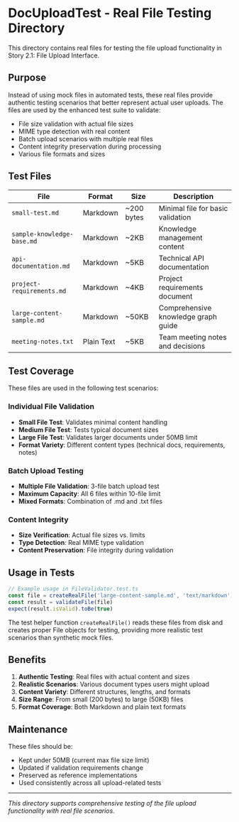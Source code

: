 # DocUploadTest - Real File Testing Directory

This directory contains real files for testing the file upload functionality in Story 2.1: File Upload Interface.

## Purpose

Instead of using mock files in automated tests, these real files provide authentic testing scenarios that better represent actual user uploads. The files are used by the enhanced test suite to validate:

- File size validation with actual file sizes
- MIME type detection with real content
- Batch upload scenarios with multiple real files
- Content integrity preservation during processing
- Various file formats and sizes

## Test Files

| File | Format | Size | Description |
|------|--------|------|-------------|
| `small-test.md` | Markdown | ~200 bytes | Minimal file for basic validation |
| `sample-knowledge-base.md` | Markdown | ~2KB | Knowledge management content |
| `api-documentation.md` | Markdown | ~5KB | Technical API documentation |
| `project-requirements.md` | Markdown | ~4KB | Project requirements document |
| `large-content-sample.md` | Markdown | ~50KB | Comprehensive knowledge graph guide |
| `meeting-notes.txt` | Plain Text | ~5KB | Team meeting notes and decisions |

## Test Coverage

These files are used in the following test scenarios:

### Individual File Validation
- **Small File Test**: Validates minimal content handling
- **Medium File Test**: Tests typical document sizes
- **Large File Test**: Validates larger documents under 50MB limit
- **Format Variety**: Different content types (technical docs, requirements, notes)

### Batch Upload Testing
- **Multiple File Validation**: 3-file batch upload test
- **Maximum Capacity**: All 6 files within 10-file limit
- **Mixed Formats**: Combination of .md and .txt files

### Content Integrity
- **Size Verification**: Actual file sizes vs. limits
- **Type Detection**: Real MIME type validation
- **Content Preservation**: File integrity during validation

## Usage in Tests

```typescript
// Example usage in FileValidator.test.ts
const file = createRealFile('large-content-sample.md', 'text/markdown')
const result = validateFile(file)
expect(result.isValid).toBe(true)
```

The test helper function `createRealFile()` reads these files from disk and creates proper File objects for testing, providing more realistic test scenarios than synthetic mock files.

## Benefits

1. **Authentic Testing**: Real files with actual content and sizes
2. **Realistic Scenarios**: Various document types users might upload
3. **Content Variety**: Different structures, lengths, and formats
4. **Size Range**: From small (200 bytes) to large (50KB) files
5. **Format Coverage**: Both Markdown and plain text formats

## Maintenance

These files should be:
- Kept under 50MB (current max file size limit)
- Updated if validation requirements change
- Preserved as reference implementations
- Used consistently across all upload-related tests

---
*This directory supports comprehensive testing of the file upload functionality with real file scenarios.*